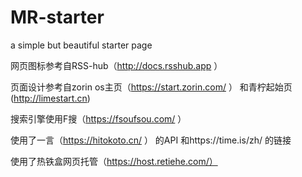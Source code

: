 # MR-starter
a simple but beautiful starter page

网页图标参考自RSS-hub（http://docs.rsshub.app ）

页面设计参考自zorin os主页（https://start.zorin.com/ ）
和青柠起始页(http://limestart.cn)

搜索引擎使用F搜（https://fsoufsou.com/ ）

使用了一言（https://hitokoto.cn/ ）
的API
和https://time.is/zh/
的链接

使用了热铁盒网页托管（https://host.retiehe.com/）

